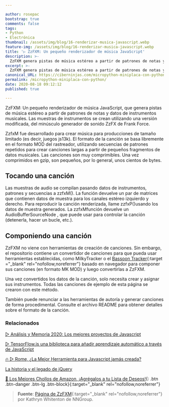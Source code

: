 ```yaml
---

author: rosepac
bootstrap: true
comments: false
tags:
- Python
- Electrónica
thumbnail: /assets/img/blog/16-renderizar-musica-javascript.webp
feature-img: /assets/img/blog/16-renderizar-musica-javascript.webp
title: '▷ ZzFXM: Un pequeño renderizador de música JavaScript'
description: >-
  ZzFXM genera pistas de música estéreo a partir de patrones de notas y datos de instrumentos musicales. Las muestras de instrumentos se crean utilizando una versión modificada, del minúsculo generador de sonido ZzFX de Frank Force.
excerpt: >-
  ZzFXM genera pistas de música estéreo a partir de patrones de notas y datos de instrumentos musicales. Las muestras de instrumentos se crean utilizando una versión modificada, del minúsculo generador de sonido ZzFX de Frank Force.
canonical_URL: https://ciberninjas.com/micropython-miniplaca-con-python/
permalink: /micropython-miniplaca-con-python/
date: 2020-08-18 09:12:12
published: true

---
```


<!-- https://micropython.org/ -> Creo que esto es bueno para alguien que comienza con microcontroladores (similar al Arduino)  

Para la creación rápida de prototipos de aplicaciones GUI, LVGL tiene enlaces de micropython: https://github.com/lvgl/lv_micropython

La aplicación más genial de Python en uC que he visto recientemente está en el espacio del teclado mecánico personalizado:
https://github.com/makerdiary/python-keyboard

Seeedstudio proporciona ArduPy para su terminal Wio, que puede generar bibliotecas de micropython desde Arduino C Libs. Por lo tanto, puede escribir código Arduino con micropython en el dispositivo. Como IDE, proporcionan complementos para MS VisualStudo Code.
https://wiki.seeedstudio.com/ArduPy/

Echa un vistazo a uiflow de M5Stack. Es un IDE web que usa micropython para ESP32. Puede utilizar los sensores de arboleda M5stack. El IDE genera código Python que se puede utilizar en cualquier implementación de MicroPython (ESP8266, EPS32, Raspi, CircuitPython, Micro: Bit, lo que sea) y las bibliotecas de Python son todas de código abierto.
https://flow.m5stack.com/



 () buscar tambien Pycopy -->
<!-- TinyGo ( https://github.com/tinygo-org/tinygo ) es el equivalente en Golang de esto para cualquiera que quiera un lenguaje más eficiente (que Python) y simple de usar.
respuesta

	
lloeki Hace 20 horas [-]

De manera similar, hay mruby que está bastante simplificado, aunque no estoy seguro de los requisitos exactos (esos requisitos de micropython son bastante impresionantes)
https://mruby.org/ 


Ya lo hace! (Siempre que el destino admita LLVM)
https://rust-embedded.github.io/book/

 No quiero Python en Arduino, quiero Rust: https://github.com/avr-rust/ruduino
Qué hermoso sería eso; un administrador de paquetes asombroso (Cargo), tipos fuertes, un rendimiento increíblemente rápido, memoria segura y errores menos extraños que son difíciles de depurar en un sistema integrado.


Es un poco más limitado para el rendimiento, pero tal vez Starlark es lo que estás buscando. https://github.com/bazelbuild/starlark
respuesta




-->














ZzFXM: Un pequeño renderizador de música JavaScript, que genera pistas de música estéreo a partir de patrones de notas y datos de instrumentos musicales. Las muestras de instrumentos se crean utilizando una versión modificada, del minúsculo generador de sonido ZzFX de Frank Force.

ZzfxM fue desarrollado para crear música para producciones de tamaño limitado (es decir, juegos js13k). El formato de la canción se basa libremente en el formato MOD del rastreador, utilizando secuencias de patrones repetidos para crear canciones largas a partir de pequeños fragmentos de datos musicales. Las canciones son muy comprimibles. Una vez comprimidos en gzip, son pequeños, por lo general, unos cientos de bytes.

## **Tocando una canción**

Las muestras de audio se compilan pasando datos de instrumentos, patrones y secuencias a zzfxM(). La función devuelve un par de matrices que contienen datos de muestra para los canales estéreo izquierdo y derecho. Para reproducir la canción renderizada, llame zzfxP()usando los datos de muestra generados. La zzfxMfunción devuelve un AudioBufferSourceNode , que puede usar para controlar la canción (detenerla, hacer un bucle, etc.).

## **Componiendo una canción**

ZzFXM no viene con herramientas de creación de canciones. Sin embargo, el repositorio contiene un convertidor de canciones para que pueda usar herramientas establecidas, como MilkyTracker o el [Bassoon Tracker](https://www.stef.be/bassoontracker/){:target ="_blank" rel="nofollow,noreferrer"} basado en navegador para componer sus canciones (en formato MK MOD) y luego convertirlas a ZzFXM.

Una vez convertidos los datos de la canción, solo necesita crear y asignar sus instrumentos. Todas las canciones de ejemplo de esta página se crearon con este método.

También puede renunciar a las herramientas de autoría y generar canciones de forma procedimental. Consulte el archivo README para obtener detalles sobre el formato de la canción.

### **Relacionados** <!-- omit in toc -->

[▷ Análisis y Memoria 2020: Los mejores proyectos de Javascript](https://ciberninjas.com/librer%C3%ADas%20javascript/2020/01/13/memoria-mejores-proyectos-javascript.html)

[▷ TensorFlow.js una biblioteca para añadir aprendizaje automático a través de JavaScript](https://ciberninjas.com/tensorflow-javascript/)

[🔥 ▷ Rome, ¿La Mejor Herramienta para Javascript jamás creada?](https://ciberninjas.com/roma-herramienta-javascript/)

[La historia y el legado de jQuery](https://ciberninjas.com/la-historia-y-el-legado-de-jquery/)

[🛒 Los Mejores Chollos de Amazon, ¡Agrégalos a tu Lista de Deseos!](/amazon/ "Los Mejores Chollos de Amazon, Ofertas Flash, Black Monday y Amazon Prime Day"){: .btn .btn-danger .btn-lg .btn-block}{:target="_blank" rel="nofollow,noreferrer"}

> **Fuente**: [Página de ZzFXM](https://keithclark.github.io/ZzFXM/){:target="_blank" rel="nofollow,noreferrer"} por Kathryn Whitenton de NNGroup.